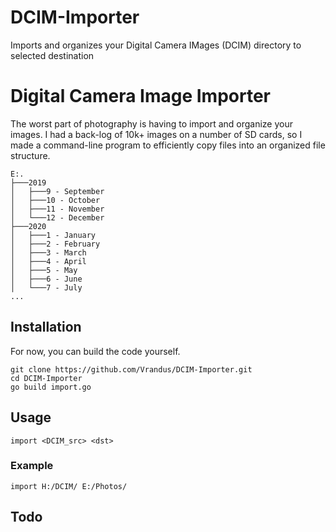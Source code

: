 # DCIM-Importer
Imports and organizes your Digital Camera IMages (DCIM) directory to selected destination
# Digital Camera Image Importer
The worst part of photography is having to import and organize your images. I had a back-log of 10k+ images on a number of SD cards, so I made a command-line program to efficiently copy files into an organized file structure. 

```
E:.
├───2019
│   ├───9 - September
│   ├───10 - October
│   ├───11 - November
│   └───12 - December
├───2020
│   ├───1 - January
│   ├───2 - February
│   ├───3 - March
│   ├───4 - April
│   ├───5 - May
│   ├───6 - June
│   └───7 - July
...
```
## Installation
For now, you can build the code yourself.
```
git clone https://github.com/Vrandus/DCIM-Importer.git
cd DCIM-Importer
go build import.go
```
## Usage
```
import <DCIM_src> <dst>
```
### Example
```
import H:/DCIM/ E:/Photos/
```
## Todo
